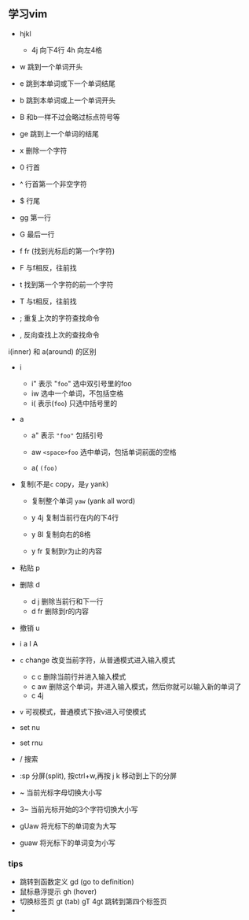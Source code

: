 ## 学习vim

- hjkl
  
  -  4j 向下4行    4h 向左4格
  
  
  
- w  跳到一个单词开头

- e 跳到本单词或下一个单词结尾

- b 跳到本单词或上一个单词开头  

- B 和b一样不过会略过标点符号等

- ge 跳到上一个单词的结尾

- x 删除一个字符



- 0 行首
- ^ 行首第一个非空字符
- $ 行尾
- gg 第一行
- G 最后一行



- f     fr (找到光标后的第一个r字符)
- F  与f相反，往前找
- t 找到第一个字符的前一个字符
- T 与t相反，往前找



- ;  重复上次的字符查找命令

- , 反向查找上次的查找命令





i(inner) 和 a(around) 的区别

- i       

  - i"   表示   "`foo`"  选中双引号里的foo
  - iw 选中一个单词，不包括空格
  - i(   表示(`foo`) 只选中括号里的

- a       

  - a"  表示   `"foo"` 包括引号

  - aw   `<space>foo`  选中单词，包括单词前面的空格
  - a(    `(foo)`  



- 复制(不是`c`  copy，是`y` yank) 

  - 复制整个单词  `yaw`  (yank all word) 

  - y 4j  复制当前行在内的下4行
  - y 8l 复制向右的8格
  - y fr 复制到r为止的内容
- 粘贴 p 
- 删除 d
  - d j 删除当前行和下一行
  - d fr 删除到r的内容
- 撤销 u 



- i a   I  A
- `c`  change 改变当前字符，从普通模式进入输入模式
  - c c  删除当前行并进入输入模式
  - c aw   删除这个单词，并进入输入模式，然后你就可以输入新的单词了
  - c 4j 
- `v` 可视模式，普通模式下按v进入可使模式



- set nu
- set rnu
- /    搜索
- :sp    分屏(split), 按ctrl+w,再按 j k 移动到上下的分屏



- ~ 当前光标字母切换大小写
- 3~ 当前光标开始的3个字符切换大小写
- gUaw   将光标下的单词变为大写
- guaw    将光标下的单词变为小写

### tips

- 跳转到函数定义   gd  (go to definition)
- 鼠标悬浮提示    gh (hover)
- 切换标签页  gt  (tab)   gT     4gt  跳转到第四个标签页
- 

